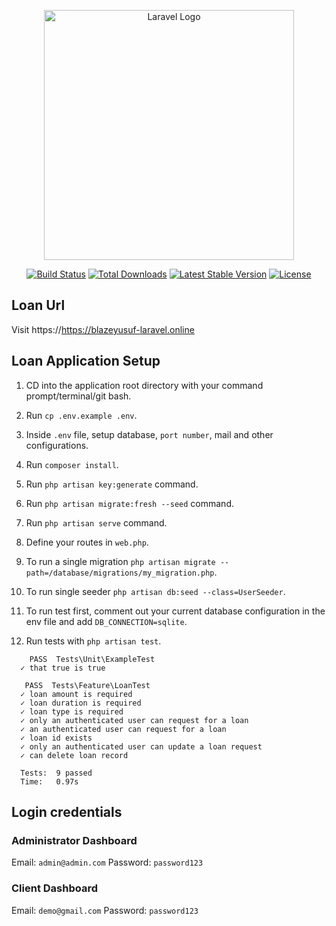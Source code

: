 <p align="center"><a href="https://laravel.com" target="_blank"><img src="https://raw.githubusercontent.com/laravel/art/master/logo-lockup/5%20SVG/2%20CMYK/1%20Full%20Color/laravel-logolockup-cmyk-red.svg" width="400" alt="Laravel Logo"></a></p>

<p align="center">
<a href="https://travis-ci.org/laravel/framework"><img src="https://travis-ci.org/laravel/framework.svg" alt="Build Status"></a>
<a href="https://packagist.org/packages/laravel/framework"><img src="https://img.shields.io/packagist/dt/laravel/framework" alt="Total Downloads"></a>
<a href="https://packagist.org/packages/laravel/framework"><img src="https://img.shields.io/packagist/v/laravel/framework" alt="Latest Stable Version"></a>
<a href="https://packagist.org/packages/laravel/framework"><img src="https://img.shields.io/packagist/l/laravel/framework" alt="License"></a>
</p>

## Loan Url
Visit https://https://blazeyusuf-laravel.online

## Loan Application Setup

1. CD into the application root directory with your command prompt/terminal/git bash.

2. Run `cp .env.example .env`.

3. Inside `.env` file, setup database, `port number`, mail and other configurations.

4. Run `composer install`.

5. Run `php artisan key:generate` command.

6. Run `php artisan migrate:fresh --seed` command.

7. Run `php artisan serve` command.

8. Define your routes in `web.php`.

9. To run a single migration `php artisan migrate --path=/database/migrations/my_migration.php`.

10. To run single seeder `php artisan db:seed --class=UserSeeder`.
    
11. To run test first, comment out your current database configuration in the env file and add `DB_CONNECTION=sqlite`.

12. Run tests with `php artisan test`.

```
    PASS  Tests\Unit\ExampleTest
  ✓ that true is true

   PASS  Tests\Feature\LoanTest
  ✓ loan amount is required
  ✓ loan duration is required
  ✓ loan type is required
  ✓ only an authenticated user can request for a loan
  ✓ an authenticated user can request for a loan
  ✓ loan id exists
  ✓ only an authenticated user can update a loan request
  ✓ can delete loan record

  Tests:  9 passed
  Time:   0.97s
```

## Login credentials

### Administrator Dashboard

Email: `admin@admin.com`
Password: `password123`

### Client Dashboard

Email: `demo@gmail.com`
Password: `password123`
